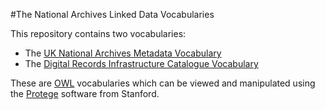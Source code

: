 #The National Archives Linked Data Vocabularies

This repository contains two vocabularies:
- The [UK National Archives Metadata Vocabulary](metadata)
- The [Digital Records Infrastructure Catalogue Vocabulary](terms)

These are [OWL](http://www.w3.org/TR/owl2-overview/) vocabularies which  can be viewed and manipulated using the [Protege](http://protege.stanford.edu/) software from Stanford.
